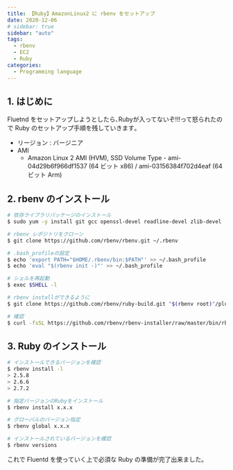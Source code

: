 ```yaml
---
title: 【Ruby】AmazonLinux2 に rbenv をセットアップ
date: 2020-12-06
# sidebar: true
sidebar: "auto"
tags:
  - rbenv
  - EC2
  - Ruby
categories:
  - Programming language
---
```


## 1. はじめに

Fluetnd をセットアップしようとしたら､Rubyが入ってないぞ!!!って怒られたので Ruby のセットアップ手順を残していきます｡

- リージョン : バージニア
- AMI
  - Amazon Linux 2 AMI (HVM), SSD Volume Type - ami-04d29b6f966df1537 (64 ビット x86) / ami-03156384f702d4eaf (64 ビット Arm)

## 2. rbenv のインストール

```bash
# 依存ライブラリパッケージのインストール
$ sudo yum -y install git gcc openssl-devel readline-devel zlib-devel

# rbenv レポジトリをクローン
$ git clone https://github.com/rbenv/rbenv.git ~/.rbenv

# .bash_profileの設定
$ echo 'export PATH="$HOME/.rbenv/bin:$PATH"' >> ~/.bash_profile
$ echo 'eval "$(rbenv init -)"' >> ~/.bash_profile

# シェルを再起動
$ exec $SHELL -l

# rbenv installができるように
$ git clone https://github.com/rbenv/ruby-build.git "$(rbenv root)"/plugins/ruby-build

# 確認
$ curl -fsSL https://github.com/rbenv/rbenv-installer/raw/master/bin/rbenv-doctor | bash
```

## 3. Ruby のインストール

```bash
# インストールできるバージョンを確認
$ rbenv install -l
> 2.5.8
> 2.6.6
> 2.7.2

# 指定バージョンのRubyをインストール
$ rbenv install x.x.x

# グローバルのバージョン指定
$ rbenv global x.x.x

# インストールされているバージョンを確認
$ rbenv versions
```

これで Fluentd を使っていく上で必須な Ruby の準備が完了出来ました｡
